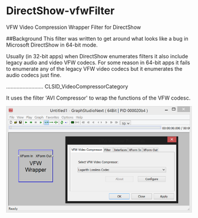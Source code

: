 # DirectShow-vfwFilter
VFW Video Compression Wrapper Filter for DirectShow

##Background
This filter was written to get around what looks like a bug in Microsoft DirectShow in 64-bit mode.

Usually (in 32-bit apps) when DirectShow enumerates filters it also include legacy audio and video VFW codecs.  For some reason in 64-bit apps it fails to enumerate any of the legacy VFW video codecs but it enumerates the audio codecs just fine.


.........................
CLSID_VideoCompressorCategory 

It uses the filter 'AVI Compressor' to wrap the functions of the VFW codesc.

![alt tag](Docs/graph.png)
